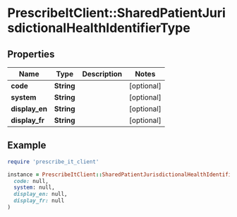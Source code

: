 # PrescribeItClient::SharedPatientJurisdictionalHealthIdentifierType

## Properties

| Name | Type | Description | Notes |
| ---- | ---- | ----------- | ----- |
| **code** | **String** |  | [optional] |
| **system** | **String** |  | [optional] |
| **display_en** | **String** |  | [optional] |
| **display_fr** | **String** |  | [optional] |

## Example

```ruby
require 'prescribe_it_client'

instance = PrescribeItClient::SharedPatientJurisdictionalHealthIdentifierType.new(
  code: null,
  system: null,
  display_en: null,
  display_fr: null
)
```

